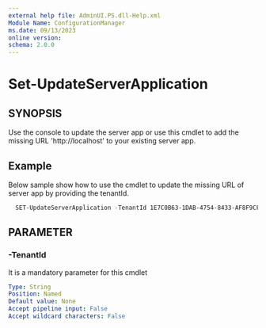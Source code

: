```yaml
---
external help file: AdminUI.PS.dll-Help.xml
Module Name: ConfigurationManager
ms.date: 09/13/2023
online version:
schema: 2.0.0
---
```


# Set-UpdateServerApplication

## SYNOPSIS

Use the console to update the server app or use this cmdlet to add the missing URL 'http://localhost' to your existing server app.

##  Example 
Below sample show how to use the cmdlet to update the missing URL of server app by providing the tenantId.

```powershell
  SET-UpdateServerApplication -TenantId 1E7C0B63-1DAB-4754-8433-AF8F9CFFCF38
```

## PARAMETER

### -TenantId

It is a mandatory parameter for this cmdlet

```yaml
Type: String
Position: Named
Default value: None
Accept pipeline input: False
Accept wildcard characters: False
```

<!-- ### CommonParameters -->

<!-- ## INPUTS -->

<!-- ## OUTPUTS -->

<!-- ## NOTES -->

<!-- ## RELATED LINKS -->
